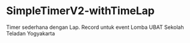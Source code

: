 # SimpleTimerV2-withTimeLap
Timer sederhana dengan Lap. Record untuk event Lomba UBAT Sekolah Teladan Yogyakarta
